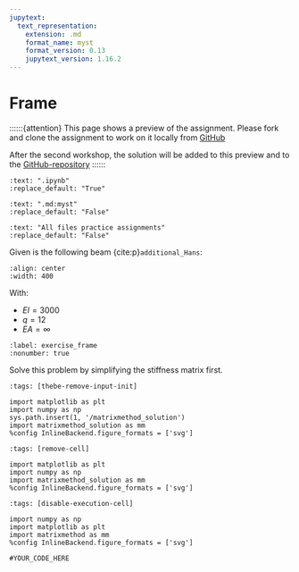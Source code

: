 ```yaml
---
jupytext:
  text_representation:
    extension: .md
    format_name: myst
    format_version: 0.13
    jupytext_version: 1.16.2
---
```


# Frame

::::::{attention}
This page shows a preview of the assignment. Please fork and clone the assignment to work on it locally from [GitHub](https://github.com/CIEM5000-2025/practice-assignments)

After the second workshop, the solution will be added to this preview and to the [GitHub-repository](https://github.com/CIEM5000-2025/practice-assignments)
::::::

```{custom_download_link} ./frame_stripped.ipynb
:text: ".ipynb"
:replace_default: "True"
```

```{custom_download_link} ./frame.md
:text: ".md:myst"
:replace_default: "False"
```

```{custom_download_link} https://github.com/CIEM5000-2025/practice-assignments
:text: "All files practice assignments"
:replace_default: "False"
```

Given is the following beam {cite:p}`additional_Hans`:

```{figure} https://raw.githubusercontent.com/ibcmrocha/public/main/framesimpler.png
:align: center
:width: 400
```

With:
- $EI = 3000$
- $q = 12$
- $EA = \infty$


```{exercise-start} Frame
:label: exercise_frame
:nonumber: true
```

Solve this problem by simplifying the stiffness matrix first.

```{code-cell}
:tags: [thebe-remove-input-init]

import matplotlib as plt
import numpy as np
sys.path.insert(1, '/matrixmethod_solution')
import matrixmethod_solution as mm
%config InlineBackend.figure_formats = ['svg']
```

```{code-cell}
:tags: [remove-cell]

import matplotlib as plt
import numpy as np
import matrixmethod_solution as mm
%config InlineBackend.figure_formats = ['svg']
```

```{code-cell}
:tags: [disable-execution-cell]

import numpy as np
import matplotlib as plt
import matrixmethod as mm
%config InlineBackend.figure_formats = ['svg']
```

```{code-cell}
#YOUR_CODE_HERE
```

```{exercise-end}
```
